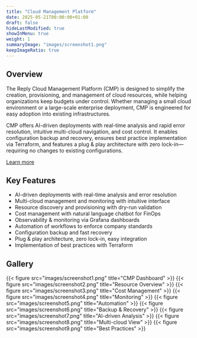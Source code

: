 ```yaml
---
title: "Cloud Management Platform"
date: 2025-05-21T00:00:00+01:00
draft: false
hideLastModified: true
showInMenu: true
weight: 1
summaryImage: "images/screenshot1.png"
keepImageRatio: true
---
```


## Overview
The Reply Cloud Management Platform (CMP) is designed to simplify the creation, provisioning, and management of cloud resources, while helping organizations keep budgets under control. Whether managing a small cloud environment or a large-scale enterprise deployment, CMP is engineered for easy adoption into existing infrastructures.

CMP offers AI-driven deployments with real-time analysis and rapid error resolution, intuitive multi-cloud navigation, and cost control. It enables configuration backup and recovery, ensures best practice implementation via Terraform, and features a plug & play architecture with zero lock-in—requiring no changes to existing configurations.

[Learn more](https://www.reply.com/cluster-reply-italy/it/cloud-management-platform)

## Key Features
- AI-driven deployments with real-time analysis and error resolution
- Multi-cloud management and monitoring with intuitive interface
- Resource discovery and provisioning with dry-run validation
- Cost management with natural language chatbot for FinOps
- Observability & monitoring via Grafana dashboards
- Automation of workflows to enforce company standards
- Configuration backup and fast recovery
- Plug & play architecture, zero lock-in, easy integration
- Implementation of best practices with Terraform

## Gallery
{{< figure src="images/screenshot1.png" title="CMP Dashboard" >}}
{{< figure src="images/screenshot2.png" title="Resource Overview" >}}
{{< figure src="images/screenshot3.png" title="Cost Management" >}}
{{< figure src="images/screenshot4.png" title="Monitoring" >}}
{{< figure src="images/screenshot5.png" title="Automation" >}}
{{< figure src="images/screenshot6.png" title="Backup & Recovery" >}}
{{< figure src="images/screenshot7.png" title="AI-driven Analysis" >}}
{{< figure src="images/screenshot8.png" title="Multi-cloud View" >}}
{{< figure src="images/screenshot9.png" title="Best Practices" >}}